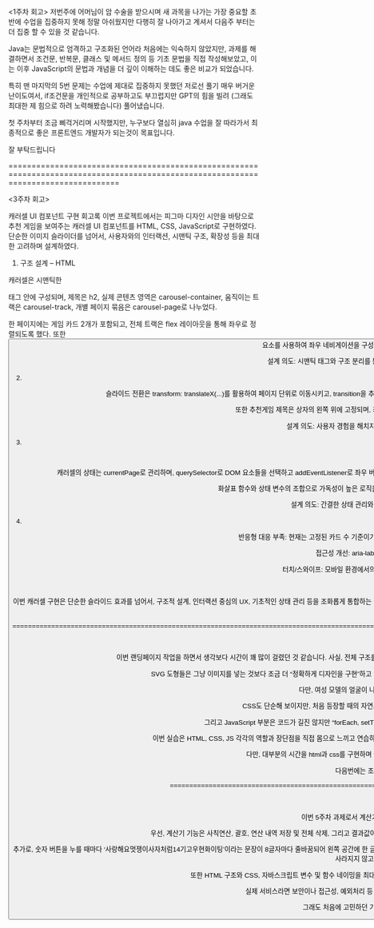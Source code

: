   <1주차 회고>
저번주에 어머님이 암 수술을 받으시며 새 과목을 나가는 가장 중요할 초반에 수업을 집중하지 못해 정말 아쉬웠지만
다행히 잘 나아가고 계셔서 다음주 부터는 더 집중 할 수 있을 것 같습니다.

Java는 문법적으로 엄격하고 구조화된 언어라 처음에는 익숙하지 않았지만,
과제를 해결하면서 조건문, 반복문, 클래스 및 메서드 정의 등 기초 문법을 직접 작성해보았고,
이는 이후 JavaScript의 문법과 개념을 더 깊이 이해하는 데도 좋은 비교가 되었습니다.

특히 맨 마지막의 5번 문제는 수업에 제대로 집중하지 못했던 저로선 풀기 매우 버거운 난이도여서, 
if조건문을 개인적으로 공부하고도 부끄럽지만 GPT의 힘을 빌려 (그래도 최대한 제 힘으로 하려 노력해봤습니다) 풀어냈습니다.

첫 주차부터 조금 삐걱거리며 시작했지만, 누구보다 열심히 java 수업을 잘 따라가서 최종적으로 좋은 프론트엔드 개발자가 되는것이 목표입니다.

잘 부탁드립니다

====================================================================================================================================

  <3주차 회고>
  
  캐러셀 UI 컴포넌트 구현 회고록
이번 프로젝트에서는 피그마 디자인 시안을 바탕으로 추천 게임을 보여주는 캐러셀 UI 컴포넌트를 HTML, CSS, JavaScript로 구현하였다. 단순한 이미지 슬라이더를 넘어서, 사용자와의 인터랙션, 시맨틱 구조, 확장성 등을 최대한 고려하며 설계하였다.



1. 구조 설계 – HTML
   
 캐러셀은 시맨틱한 <section> 태그 안에 구성되며, 제목은 h2, 실제 콘텐츠 영역은 carousel-container, 움직이는 트랙은 carousel-track, 개별 페이지 묶음은 carousel-page로 나누었다.

한 페이지에는 게임 카드 2개가 포함되고, 전체 트랙은 flex 레이아웃을 통해 좌우로 정렬되도록 했다. 또한 <button> 요소를 사용하여 좌우 네비게이션을 구성하고, 페이지 번호를 텍스트로 노출시켜 현재 위치를 직관적으로 알 수 있도록 하였다.

설계 의도: 시맨틱 태그와 구조 분리를 통해 유지보수성과 확장성을 확보하고, 콘텐츠의 의미 전달을 명확히 하기 위함이다.



2. 스타일링 – CSS
   
 슬라이드 전환은 transform: translateX(...)를 활용하여 페이지 단위로 이동시키고, transition을 추가하여 부드러운 애니메이션을 구현했다. 카드에 마우스를 올리면 확대(scale)되고, 설명 글씨는 연한 회색으로 바뀌며 포커싱되도록 설계했다.

또한 추천게임 제목은 상자의 왼쪽 위에 고정되며, 좌우 전환 버튼은 < > 기호로 단순하게 표현하여 시각적으로 즉각 이해할 수 있도록 구성하였다.

설계 의도: 사용자 경험을 해치지 않으면서도 상호작용을 유도할 수 있도록 디자인적인 포인트를 배치하였다.



3. 동작 로직 – JavaScript

 let currentPage = 0

캐러셀의 상태는 currentPage로 관리하며, querySelector로 DOM 요소들을 선택하고 addEventListener로 좌우 버튼에 클릭 이벤트를 추가하였다. 버튼 클릭 시 translateX(-100% * currentPage)를 계산하여 트랙을 이동시키고, 현재 페이지를 1 / 3 형식으로 업데이트하였다.

화살표 함수와 상태 변수의 조합으로 가독성이 높은 로직을 유지했으며, 특별한 외부 라이브러리 없이 순수 DOM API만으로 구현하여 학습 효과도 고려하였다.

설계 의도: 간결한 상태 관리와 직관적인 이벤트 로직으로, 쉽게 유지보수 가능한 구조를 유지하고자 했다.



4. 개선 가능성
   
 반응형 대응 부족: 현재는 고정된 카드 수 기준이기 때문에, 화면 크기에 따라 카드 수를 유동적으로 바꾸는 로직을 추가하는 방법도 있을것 같타.

접근성 개선: aria-label, 키보드 포커스 지원 등 접근성을 고려한 추가 개발이 필요하다.

터치/스와이프: 모바일 환경에서의 사용자 편의를 위한 제스처 이벤트도 아직은 어렵겠지만 향후 고려 대상이다.



 <총평>
 
 이번 캐러셀 구현은 단순한 슬라이드 효과를 넘어서, 구조적 설계, 인터랙션 중심의 UX, 기초적인 상태 관리 등을 조화롭게 통합하는 좋은 연습이 되었다. 비록, ai의 도움을 받은 부분이 적잖아 있지만, 최대한 내 힘으로 배운것들을 활용하려고 노력하여 완성한 작품으로써 진정한 html/css/javascript의 연결성을 느끼게 해 준 과제였다.

=========================================================================================================================================================================================================================

<4주차 과제 회고록>

이번 랜딩페이지 작업을 하면서
생각보다 시간이 꽤 많이 걸렸던 것 같습니다.
사실, 전체 구조를 기획하는 것도 쉽지 않았지만
HTML과 CSS만으로도 도형 위치나 크기,
텍스트와의 간격을 맞추는 데
여러 번 수정을 반복해야 했습니다.

SVG 도형들은 그냥 이미지를 넣는 것보다
조금 더 “정확하게 디자인을 구현”하고 싶어서
Figma 시안을 최대한 비슷하게 맞추려고
코드를 직접 다듬고,
각각의 도형에 일일이 class="animation"을 붙였습니다.

다만, 여성 모델의 얼굴이 나오는 부분의 svg 코드가 이상하리만치 길어서, 그 부분은 생략했습니다.

CSS도 단순해 보이지만,
처음 등장할 때의 자연스러운 움직임을 위해
opacity, transform, transition 값을
몇 번씩 실험하면서 조정했습니다.

그리고 JavaScript 부분은 코드가 길진 않지만
“forEach, setTimeout, 클래스 토글” 등
몇 가지 로직을 잘 이해하고 응용해야 해서
저에게도 약간의 노력이 필요했습니다.

이번 실습은 HTML, CSS, JS 각각의 역할과 장단점을
직접 몸으로 느끼고 연습하는 계기가 됐습니다.
“디자인 구현”과 “효과 적용”을
손으로 계속 코딩하면서
실력이 조금씩 쌓이고 있다는 생각도 들었습니다.

다만, 대부분의 시간을 html과 css를 구현하며
figma 시안과 비슷하게 만들려고 보내서 배운 javascript를 많이 쓰지 못한게 아쉬웠습니다.

다음번에는 조금 더 javascript 기술을 많이 쓸 수 있도록 노력하겠습니다

========================================================================================================================================

<5주차 과제>


이번 5주차 과제로서 계산기 기능 + 연산 내역 저장 기능 + 약간의 애니메이션 을 섞어보았습니다.

우선, 계산기 기능은 사칙연산, 괄호, 연산 내역 저장 및 전체 삭제, 그리고 결과값이 자연스럽게 연산 내역으로 이동하는 애니메이션 등, 기본적인 실습용 계산기에서 필요한 최소한의 기능들은 모두 넣었습니다.

추가로, 숫자 버튼을 누를 때마다 ‘사랑해요멋쟁이사자처럼14기고우현화이팅’이라는 문장이 8글자마다 줄바꿈되어 왼쪽 공간에 한 글자씩 누적되고, 문장이 모두 완성되면 부드러운 애니메이션과 함께 사라졌다가 다시 처음부터 쌓이도록 구현하였습니다. 이 과정에서 연산기호나 = 버튼을 눌러도 응원 메시지가 사라지지 않고, 오직 숫자 버튼을 눌렀을 때만 누적되도록 신경 썼습니다.

또한 HTML 구조와 CSS, 자바스크립트 변수 및 함수 네이밍을 최대한 직관적이고 간단하게 만들어, 계산기나 메시지, 연산 내역 등 각각의 기능을 쉽게 구분할 수 있도록 했습니다.

실제 서비스라면 보안이나 접근성, 예외처리 등 추가로 고려해야 할 부분이 많겠지만, 아직 미숙하여 그 부분까지 신경을 쓰지 못했습니다...

그래도 처음에 고민하던 기능을 얼추 대부분 다 구현할 수 있어 재밌었던 과제였던거 같습니다 ^^
